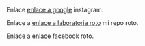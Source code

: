 Enlace [enlace a google](https://www.intagram.com) instagram.

Enlace a [enlace a laboratoria roto](https://https://github.com/catherinefc2) mi repo roto.

Enlace a [enlace](https://www.facebook.coom) facebook roto.